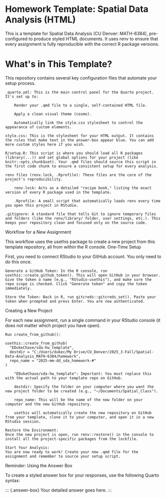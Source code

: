 # Homework Template: Spatial Data Analysis (HTML)

This is a template for Spatial Data Analysis (CU Denver: MATH-6384), pre-configured to produce styled HTML documents. It uses renv to ensure that every assignment is fully reproducible with the correct R package versions.


# What's in This Template?

This repository contains several key configuration files that automate your setup process.

    _quarto.yml: This is the main control panel for the Quarto project. It's set up to:

        Render your .qmd file to a single, self-contained HTML file.

        Apply a clean visual theme (cosmo).

        Automatically link the style.css stylesheet to control the appearance of custom elements.

    style.css: This is the stylesheet for your HTML output. It contains the rules that make text in the answer-box appear blue. You can add more custom styles here if you wish.

    R/setup.R: This script is where you should load all R packages (library(...)) and set global options for your project (like knitr::opts_chunk$set). Your .qmd files should source this script in the first code chunk to ensure a consistent setup for every analysis.

    renv files (renv.lock, .Rprofile): These files are the core of the project's reproducibility.

        renv.lock: Acts as a detailed "recipe book," listing the exact version of every R package used in the template.

        .Rprofile: A small script that automatically loads renv every time you open this project in RStudio.

    .gitignore: A standard file that tells Git to ignore temporary files and folders (like the renv/library/ folder, user settings, etc.). This keeps your repository clean and focused only on the source code.

Workflow for a New Assignment

This workflow uses the usethis package to create a new project from this template repository, all from within the R console.
One-Time Setup

First, you need to connect RStudio to your GitHub account. You only need to do this once.

    Generate a GitHub Token: In the R console, run usethis::create_github_token(). This will open GitHub in your browser. Give the token a name (e.g., "RStudio-usethis"), and make sure the repo scope is checked. Click "Generate token" and copy the token immediately.

    Store the Token: Back in R, run gitcreds::gitcreds_set(). Paste your token when prompted and press Enter. You are now authenticated.

Creating a New Project

For each new assignment, run a single command in your RStudio console (it does not matter which project you have open).

    Run create_from_github():

    usethis::create_from_github(
      "EDukeChase/sda-hw_template",
      destdir = "C:/Users/dukec/My Drive/CU_Denver/2025_3-Fall/Spatial-Data-Analysis_MATH-6384/homework",
      repo_name = "2025-mm-dd_sda_homework-#"
    )   

        "EDukeChase/sda-hw_template": Important: You must replace this with the actual path to your template repo on GitHub.

        destdir: Specify the folder on your computer where you want the new project folder to be created (e.g., "~/Documents/Spatial_Class").

        repo_name: This will be the name of the new folder on your computer and the new GitHub repository.

        usethis will automatically create the new repository on GitHub from your template, clone it to your computer, and open it in a new RStudio session.

    Restore the Environment:
    Once the new project is open, run renv::restore() in the console to install all the project-specific packages from the lockfile.

    Start Your Analysis:
    You are now ready to work! Create your new .qmd file for the assignment and remember to source your setup script.

Reminder: Using the Answer Box

To create a styled answer box for your responses, use the following Quarto syntax:

::: {.answer-box}
Your detailed answer goes here.
:::
